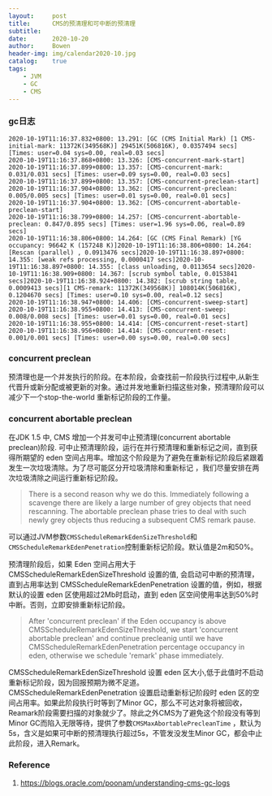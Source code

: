 ```yaml
---
layout:     post
title:      CMS的预清理和可中断的预清理
subtitle:   
date:       2020-10-20
author:     Bowen
header-img: img/calendar2020-10.jpg
catalog:    true
tags:
    - JVM
    - GC
    - CMS
---
```


### gc日志

```
2020-10-19T11:16:37.832+0800: 13.291: [GC (CMS Initial Mark) [1 CMS-initial-mark: 11372K(349568K)] 29451K(506816K), 0.0357494 secs] [Times: user=0.04 sys=0.00, real=0.03 secs]
2020-10-19T11:16:37.868+0800: 13.326: [CMS-concurrent-mark-start]
2020-10-19T11:16:37.899+0800: 13.357: [CMS-concurrent-mark: 0.031/0.031 secs] [Times: user=0.09 sys=0.00, real=0.03 secs]
2020-10-19T11:16:37.899+0800: 13.357: [CMS-concurrent-preclean-start]
2020-10-19T11:16:37.904+0800: 13.362: [CMS-concurrent-preclean: 0.005/0.005 secs] [Times: user=0.01 sys=0.00, real=0.01 secs]
2020-10-19T11:16:37.904+0800: 13.362: [CMS-concurrent-abortable-preclean-start]
2020-10-19T11:16:38.799+0800: 14.257: [CMS-concurrent-abortable-preclean: 0.847/0.895 secs] [Times: user=1.96 sys=0.06, real=0.89 secs]
2020-10-19T11:16:38.806+0800: 14.264: [GC (CMS Final Remark) [YG occupancy: 96642 K (157248 K)]2020-10-19T11:16:38.806+0800: 14.264: [Rescan (parallel) , 0.0913476 secs]2020-10-19T11:16:38.897+0800: 14.355: [weak refs processing, 0.0000417 secs]2020-10-19T11:16:38.897+0800: 14.355: [class unloading, 0.0113654 secs]2020-10-19T11:16:38.909+0800: 14.367: [scrub symbol table, 0.0153841 secs]2020-10-19T11:16:38.924+0800: 14.382: [scrub string table, 0.0009413 secs][1 CMS-remark: 11372K(349568K)] 108014K(506816K), 0.1204670 secs] [Times: user=0.10 sys=0.00, real=0.12 secs]
2020-10-19T11:16:38.947+0800: 14.406: [CMS-concurrent-sweep-start]
2020-10-19T11:16:38.955+0800: 14.413: [CMS-concurrent-sweep: 0.008/0.008 secs] [Times: user=0.01 sys=0.00, real=0.01 secs]
2020-10-19T11:16:38.955+0800: 14.414: [CMS-concurrent-reset-start]
2020-10-19T11:16:38.956+0800: 14.414: [CMS-concurrent-reset: 0.001/0.001 secs] [Times: user=0.00 sys=0.00, real=0.00 secs]
```

### concurrent preclean

预清理也是一个并发执行的阶段。在本阶段，会查找前一阶段执行过程中,从新生代晋升或新分配或被更新的对象。通过并发地重新扫描这些对象，预清理阶段可以减少下一个stop-the-world 重新标记阶段的工作量。

### concurrent abortable preclean

在JDK 1.5 中, CMS 增加一个并发可中止预清理(concurrent abortable preclean)阶段. 可中止预清理阶段，运行在并行预清理和重新标记之间，直到获得所期望的 eden 空间占用率。增加这个阶段是为了避免在重新标记阶段后紧跟着发生一次垃圾清除。为了尽可能区分开垃圾清除和重新标记 ，我们尽量安排在两次垃圾清除之间运行重新标记阶段。

> There is a second reason why we do this. Immediately following a scavenge there are likely a large number of grey objects that need rescanning. The abortable preclean phase tries to deal with such newly grey objects thus reducing a subsequent CMS remark pause.

可以通过JVM参数`CMSScheduleRemarkEdenSizeThreshold`和 `CMSScheduleRemarkEdenPenetration`控制重新标记阶段。默认值是2m和50%。

预清理阶段后，如果 Eden 空间占用大于 CMSScheduleRemarkEdenSizeThreshold 设置的值, 会启动可中断的预清理，直到占用率达到 CMSScheduleRemarkEdenPenetration 设置的值，例如，根据默认的设置 eden 区使用超过2Mb时启动，直到 eden 区空间使用率达到50%时中断。否则，立即安排重新标记阶段。

> After 'concurrent preclean' if the Eden occupancy is above CMSScheduleRemarkEdenSizeThreshold, we start 'concurrent abortable preclean' and continue precleanig until we have CMSScheduleRemarkEdenPenetration percentage occupancy in eden, otherwise we schedule 'remark' phase immediately.

CMSScheduleRemarkEdenSizeThreshold 设置 eden 区大小,低于此值时不启动重新标记阶段，因为回报预期为微不足道。CMSScheduleRemarkEdenPenetration 设置启动重新标记阶段时 eden 区的空间占用率。如果此阶段执行时等到了Minor GC，那么不可达对象将被回收，Reamark阶段需要扫描的对象就少了。除此之外CMS为了避免这个阶段没有等到Minor GC而陷入无限等待，提供了参数`CMSMaxAbortablePrecleanTime` ，默认为5s，含义是如果可中断的预清理执行超过5s，不管发没发生Minor GC，都会中止此阶段，进入Remark。

### Reference

1. https://blogs.oracle.com/poonam/understanding-cms-gc-logs

